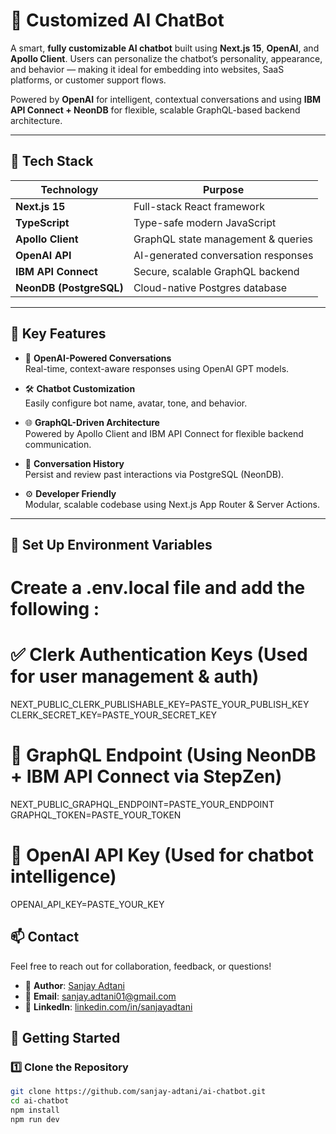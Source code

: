 # 💬 Customized AI ChatBot

A smart, **fully customizable AI chatbot** built using **Next.js 15**, **OpenAI**, and **Apollo Client**. Users can personalize the chatbot’s personality, appearance, and behavior — making it ideal for embedding into websites, SaaS platforms, or customer support flows.

Powered by **OpenAI** for intelligent, contextual conversations and using **IBM API Connect + NeonDB** for flexible, scalable GraphQL-based backend architecture.

---

## 🚀 Tech Stack

| Technology         | Purpose                                 |
|--------------------|------------------------------------------|
| **Next.js 15**      | Full-stack React framework              |
| **TypeScript**      | Type-safe modern JavaScript             |
| **Apollo Client**   | GraphQL state management & queries      |
| **OpenAI API**      | AI-generated conversation responses     |
| **IBM API Connect** | Secure, scalable GraphQL backend        |
| **NeonDB (PostgreSQL)** | Cloud-native Postgres database         |

---

## 🎯 Key Features

- 🧠 **OpenAI-Powered Conversations**  
  Real-time, context-aware responses using OpenAI GPT models.

- 🛠️ **Chatbot Customization**  
  Easily configure bot name, avatar, tone, and behavior.

- 🌐 **GraphQL-Driven Architecture**  
  Powered by Apollo Client and IBM API Connect for flexible backend communication.

- 🧾 **Conversation History**  
  Persist and review past interactions via PostgreSQL (NeonDB).

- ⚙️ **Developer Friendly**  
  Modular, scalable codebase using Next.js App Router & Server Actions.

---

## 🎯 Set Up Environment Variables

# Create a .env.local file and add the following :

# ✅ Clerk Authentication Keys (Used for user management & auth)
NEXT_PUBLIC_CLERK_PUBLISHABLE_KEY=PASTE_YOUR_PUBLISH_KEY
CLERK_SECRET_KEY=PASTE_YOUR_SECRET_KEY

# 🔗 GraphQL Endpoint (Using NeonDB + IBM API Connect via StepZen)
NEXT_PUBLIC_GRAPHQL_ENDPOINT=PASTE_YOUR_ENDPOINT
GRAPHQL_TOKEN=PASTE_YOUR_TOKEN

# 🧠 OpenAI API Key (Used for chatbot intelligence)
OPENAI_API_KEY=PASTE_YOUR_KEY

## 📫 Contact

Feel free to reach out for collaboration, feedback, or questions!

- 👤 **Author**: [Sanjay Adtani](https://github.com/sanjay-adtani)
- 📧 **Email**: sanjay.adtani01@gmail.com
- 💼 **LinkedIn**: [linkedin.com/in/sanjayadtani](https://www.linkedin.com/in/sanjayadtani)

## 🔧 Getting Started

### 1️⃣ Clone the Repository

```bash
git clone https://github.com/sanjay-adtani/ai-chatbot.git
cd ai-chatbot
npm install
npm run dev